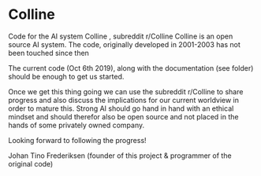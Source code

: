 # Colline
Code for the AI system Colline , subreddit r/Colline
Colline is an open source AI system. The code, originally developed in 2001-2003 has not been touched since then

The current code (Oct 6th 2019), along with the documentation (see folder) should be enough to get us started.

Once we get this thing going we can use the subreddit r/Colline to share progress and also discuss the implications for our current worldview in order to mature this. Strong AI should go hand in hand with an ethical mindset and should therefor also be open source and not placed in the hands of some privately owned company.

Looking forward to following the progress!

Johan Tino Frederiksen
(founder of this project & programmer of the original code)
